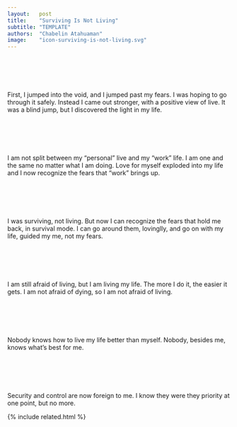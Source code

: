 ```yaml
---
layout:   post
title:    "Surviving Is Not Living"
subtitle: "TEMPLATE"
authors:  "Chabelin Atahuaman"
image:    "icon-surviving-is-not-living.svg"
---
```


<div style="display:none;">
 <p>First, I jumped into the void. I was hoping to go through it safely, but instead I came out stronger. I came out with a positive view of live. I discovered the light in my life.</p>
</div>

<h1>&nbsp;</h1>
 <p>First, I jumped into the void, and I jumped past my fears. I was hoping to go through it safely. Instead I came out stronger, with a positive view of live. It was a blind jump, but I discovered the light in my life.</p>

<h1>&nbsp;</h1>
 <p>I am not split between my &ldquo;personal&rdquo; live and my &ldquo;work&rdquo; life. I am one and the same no matter what I am doing. Love for myself exploded into my life and I now recognize the fears that &ldquo;work&rdquo; brings up.</p>

<h1>&nbsp;</h1>
 <p>I was surviving, not living. But now I can recognize the fears that hold me back, in survival mode. I can go around them, lovinglly, and go on with my life, guided my me, not my fears.</p>

<h1>&nbsp;</h1>
 <p>I am still afraid of living, but I am living my life. The more I do it, the easier it gets. I am not afraid of dying, so I am not afraid of living.</p>

<h1>&nbsp;</h1>
 <p>Nobody knows how to live my life better than myself. Nobody, besides me, knows what&rsquo;s best for me.</p>

<h1>&nbsp;</h1>
 <p>Security and control are now foreign to me. I know they were they priority at one point, but no more.</p>

{% include related.html %}
